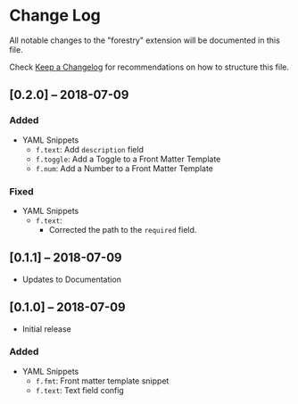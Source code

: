 # Change Log

All notable changes to the "forestry" extension will be documented in this file.

Check [Keep a Changelog](http://keepachangelog.com/) for recommendations on how to structure this file.

## [0.2.0] – 2018-07-09

### Added

- YAML Snippets
  - `f.text`: Add `description` field
  - `f.toggle`: Add a Toggle to a Front Matter Template
  - `f.num`: Add a Number to a Front Matter Template

### Fixed

- YAML Snippets
  - `f.text`:
    - Corrected the path to the `required` field.

## [0.1.1] – 2018-07-09

- Updates to Documentation

## [0.1.0] – 2018-07-09

- Initial release

### Added

- YAML Snippets
  - `f.fmt`: Front matter template snippet
  - `f.text`: Text field config
